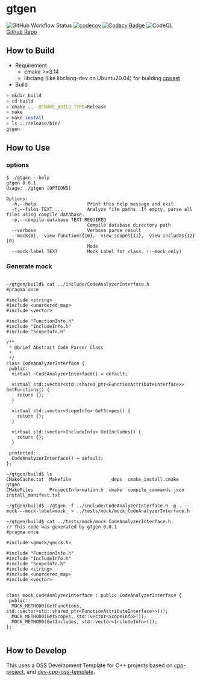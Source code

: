 
# gtgen

![GitHub Workflow Status](https://img.shields.io/github/workflow/status/Torimune29/gtgen/CI)
[![codecov](https://codecov.io/gh/Torimune29/gtgen/branch/main/graph/badge.svg)](https://codecov.io/gh/Torimune29/gtgen)
[![Codacy Badge](https://app.codacy.com/project/badge/Grade/4ab150dd86c44db9ba17df846aa309a3)](https://www.codacy.com/gh/Torimune29/gtgen/dashboard?utm_source=github.com&amp;utm_medium=referral&amp;utm_content=Torimune29/dev-cpp-oss-template&amp;utm_campaign=Badge_Grade)
![CodeQL](https://github.com/Torimune29/gtgen/workflows/CodeQL/badge.svg)
<br>[Github Repo](https://github.com/Torimune29/gtgen)

## How to Build

- Requirement
  - cmake >=3.14
  - libclang (like libclang-dev on Ubuntu20.04) for building [cppast](https://github.com/foonathan/cppast)
- Build

```bash
> mkdir build
> cd build
> cmake .. -DCMAKE_BUILD_TYPE=Release
> make
> make install
> ls ../release/bin/
gtgen

```

## How to Use

### options

```
$ ./gtgen --help
gtgen 0.0.1
Usage: ./gtgen [OPTIONS]

Options:
  -h,--help                   Print this help message and exit
  -f,--files TEXT ...         Analyze file paths. If empty, parse all files using compile database.
  -p,--compile-database TEXT REQUIRED
                              Compile database directory path
  --verbose                   Verbose parse result
  --mock{0},--view-functions{10},--view-scopes{11},--view-includes{12} [0]
                              Mode
  --mock-label TEXT           Mock Label for class. (--mock only)

```

### Generate mock

```

~/gtgen/build$ cat ../include/CodeAnalyzerInterface.h
#pragma once

#include <string>
#include <unordered_map>
#include <vector>

#include "FunctionInfo.h"
#include "IncludeInfo.h"
#include "ScopeInfo.h"

/**
 * @brief Abstract Code Parser Class
 *
 */
class CodeAnalyzerInterface {
 public:
  virtual ~CodeAnalyzerInterface() = default;

  virtual std::vector<std::shared_ptr<FunctionAttributeInterface>> GetFunctions() {
    return {};
  }

  virtual std::vector<ScopeInfo> GetScopes() {
    return {};
  }

  virtual std::vector<IncludeInfo> GetIncludes() {
    return {};
  }

 protected:
  CodeAnalyzerInterface() = default;
};

~/gtgen/build$ ls
CMakeCache.txt  Makefile              _deps  cmake_install.cmake    gtgen
CMakeFiles      ProjectInformation.h  cmake  compile_commands.json  install_manifest.txt

~/gtgen/build$ ./gtgen -f ../include/CodeAnalyzerInterface.h -p . --mock --mock-label=mock_ > ../tests/mock/mock_CodeAnalyzerInterface.h

~/gtgen/build$ cat ../tests/mock/mock_CodeAnalyzerInterface.h
// This code was generated by gtgen 0.0.1
#pragma once

#include <gmock/gmock.h>

#include "FunctionInfo.h"
#include "IncludeInfo.h"
#include "ScopeInfo.h"
#include <string>
#include <unordered_map>
#include <vector>


class mock_CodeAnalyzerInterface : public CodeAnalyzerInterface {
 public:
  MOCK_METHOD0(GetFunctions, std::vector<std::shared_ptr<FunctionAttributeInterface>>());
  MOCK_METHOD0(GetScopes, std::vector<ScopeInfo>());
  MOCK_METHOD0(GetIncludes, std::vector<IncludeInfo>());
};


```

## How to Develop

This uses a OSS Development Template for C++ projects based on [cpp-project](https://github.com/bsamseth/cpp-project), and [dev-cpp-oss-template](https://github.com/Torimune29/dev-cpp-oss-template).
